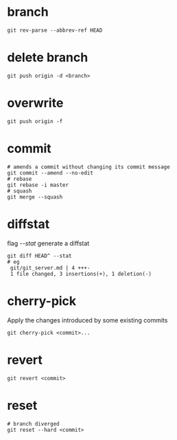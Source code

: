 # branch 
```
git rev-parse --abbrev-ref HEAD
```

# delete branch
```
git push origin -d <branch>
```

# overwrite
```
git push origin -f
```

# commit
```
# amends a commit without changing its commit message
git commit --amend --no-edit
# rebase
git rebase -i master
# squash 
git merge --squash
```

# diffstat
flag *--stat* generate a diffstat

```
git diff HEAD^ --stat
# eg
 git/git_server.md | 4 +++-
 1 file changed, 3 insertions(+), 1 deletion(-)
```

# cherry-pick
Apply the changes introduced by some existing commits
```
git cherry-pick <commit>...
```

# revert
```
git revert <commit>
``` 

# reset 
```
# branch diverged
git reset --hard <commit>
```
